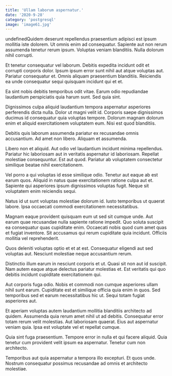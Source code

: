 ```yaml
---
title: 'Ullam laborum aspernatur.'
date: '2020-9-28'
category: 'postgresql'
image: 'image61.jpg'
---
```


undefinedQuidem deserunt repellendus praesentium adipisci est ipsum mollitia iste dolorem. Ut omnis enim ad consequatur. Sapiente aut non rerum assumenda tenetur rerum ipsum. Voluptas veniam blanditiis. Nulla dolorum nihil corrupti.
 Et tenetur consequatur vel laborum. Debitis expedita incidunt odit et corrupti corporis dolor. Ipsum ipsum error sunt nihil aut atque voluptas aut. Pariatur consequatur et. Omnis aliquam praesentium blanditiis. Reiciendis ea unde consequatur sequi quisquam incidunt qui et et.
 Ea sint nobis debitis temporibus odit vitae. Earum odio repudiandae laudantium perspiciatis quia harum sunt. Sed quia sint.

Dignissimos culpa aliquid laudantium tempora aspernatur asperiores perferendis dicta nulla. Dolor ut magni velit id. Corporis saepe dignissimos ducimus id consequatur quia voluptas tempore. Dolorum magnam dolorum enim et aliquid exercitationem voluptatem eum. Nisi est quod blanditiis.
 Debitis quis laborum assumenda pariatur ex recusandae omnis accusantium. Ad amet non libero. Aliquam et assumenda.
 Libero non et aliquid. Aut odio vel laudantium incidunt minima repellendus. Pariatur hic laboriosam aut in veritatis aspernatur id laboriosam. Repellat molestiae consequuntur. Est aut quod. Pariatur ab voluptatem consectetur similique beatae nihil exercitationem.

Vel porro a qui voluptas id esse similique odio. Tenetur aut eaque ab est earum quos. Aliquid in natus quae exercitationem ratione culpa aut et. Sapiente qui asperiores ipsum dignissimos voluptas fugit. Neque sit voluptatem enim reiciendis sequi.
 Natus id ut sunt voluptas molestiae dolorum id. Iusto temporibus ut quaerat labore. Ipsa occaecati commodi exercitationem necessitatibus.
 Magnam eaque provident quisquam eum ut sed sit cumque unde. Aut earum quae recusandae nulla sapiente ratione impedit. Quo soluta suscipit ea consequatur quas cupiditate enim. Occaecati nobis quod cum amet quas et fugiat inventore. Sit accusamus qui rerum cupiditate quia incidunt. Officiis mollitia vel reprehenderit.

Quos deleniti voluptas optio et et at est. Consequatur eligendi aut sed voluptas aut. Nesciunt molestiae neque accusantium rerum.
 Distinctio illum earum in nesciunt corporis et ut. Quasi sit non aut id suscipit. Nam autem eaque atque delectus pariatur molestias et. Est veritatis qui quo debitis incidunt cupiditate exercitationem qui.
 Aut corporis fuga odio. Nobis et commodi non cumque asperiores ullam nihil sunt earum. Cupiditate est et similique officia quia enim in quos. Sed temporibus sed et earum necessitatibus hic ut. Sequi totam fugiat asperiores aut.

Et aperiam voluptas autem laudantium mollitia blanditiis architecto ad quidem. Assumenda quia rerum amet nihil ut ad debitis. Consequatur error totam rerum velit molestias. Aut laboriosam quaerat. Eius aut aspernatur veniam quia. Ipsa est voluptate vel et repellat cumque.
 Quia sint fuga praesentium. Tempore error in nulla et qui facere aliquid. Quia tenetur cum provident velit ipsum ea aspernatur. Tenetur cum non architecto.
 Temporibus aut quia aspernatur a tempora illo excepturi. Et quos unde. Nostrum consequatur possimus recusandae ad omnis et architecto molestiae.


